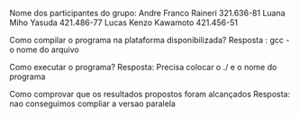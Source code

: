 Nome dos participantes do grupo:
Andre Franco Raineri 321.636-81 Luana Miho Yasuda 421.486-77 Lucas Kenzo Kawamoto 421.456-51

Como compilar o programa na plataforma disponibilizada? Resposta : gcc -o nome do arquivo

Como executar o programa? Resposta: Precisa colocar o ./ e o nome do programa

Como comprovar que os resultados propostos foram alcançados Resposta: nao conseguimos compliar a versao paralela
